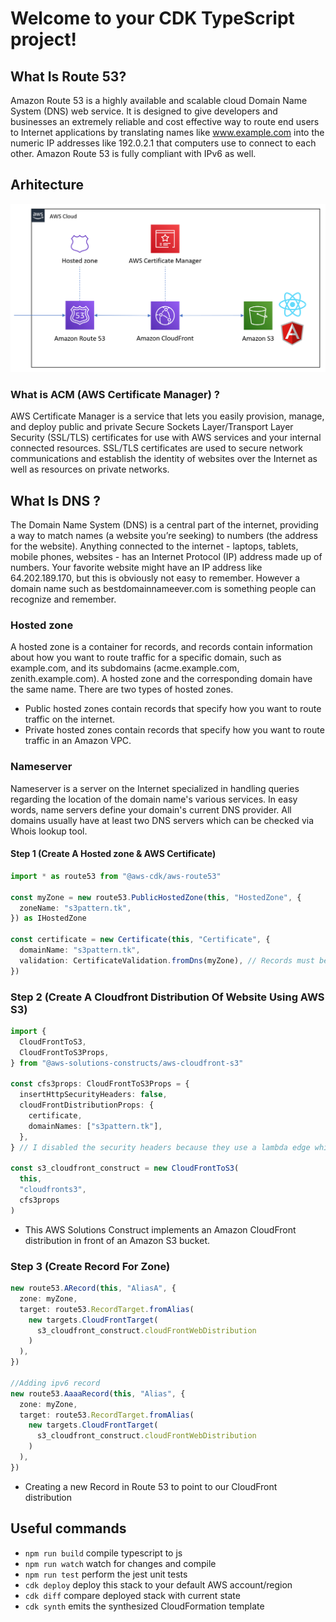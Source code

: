 # Welcome to your CDK TypeScript project!

## What Is Route 53?

Amazon Route 53 is a highly available and scalable cloud Domain Name System (DNS) web service. It is designed to give developers and businesses an extremely reliable and cost effective way to route end users to Internet applications by translating names like www.example.com into the numeric IP addresses like 192.0.2.1 that computers use to connect to each other. Amazon Route 53 is fully compliant with IPv6 as well.

## Arhitecture

![arhitectureImage](https://raw.githubusercontent.com/cdk-patterns/serverless/master/s3-react-website/img/architecture.PNG)

### What is ACM (AWS Certificate Manager) ?

AWS Certificate Manager is a service that lets you easily provision, manage, and deploy public and private Secure Sockets Layer/Transport Layer Security (SSL/TLS) certificates for use with AWS services and your internal connected resources. SSL/TLS certificates are used to secure network communications and establish the identity of websites over the Internet as well as resources on private networks.

## What Is DNS ?

The Domain Name System (DNS) is a central part of the internet, providing a way to match names (a website you’re seeking) to numbers (the address for the website). Anything connected to the internet - laptops, tablets, mobile phones, websites - has an Internet Protocol (IP) address made up of numbers. Your favorite website might have an IP address like 64.202.189.170, but this is obviously not easy to remember. However a domain name such as bestdomainnameever.com is something people can recognize and remember.

### Hosted zone

A hosted zone is a container for records, and records contain information about how you want to route traffic for a specific domain, such as example.com, and its subdomains (acme.example.com, zenith.example.com). A hosted zone and the corresponding domain have the same name. There are two types of hosted zones.

- Public hosted zones contain records that specify how you want to route traffic on the internet.
- Private hosted zones contain records that specify how you want to route traffic in an Amazon VPC.

### Nameserver

Nameserver is a server on the Internet specialized in handling queries regarding the location of the domain name's various services. In easy words, name servers define your domain's current DNS provider. All domains usually have at least two DNS servers which can be checked via Whois lookup tool.

#### Step 1 (Create A Hosted zone & AWS Certificate)

```typescript
import * as route53 from "@aws-cdk/aws-route53"

const myZone = new route53.PublicHostedZone(this, "HostedZone", {
  zoneName: "s3pattern.tk",
}) as IHostedZone

const certificate = new Certificate(this, "Certificate", {
  domainName: "s3pattern.tk",
  validation: CertificateValidation.fromDns(myZone), // Records must be added manually
})
```

### Step 2 (Create A Cloudfront Distribution Of Website Using AWS S3)

```typescript
import {
  CloudFrontToS3,
  CloudFrontToS3Props,
} from "@aws-solutions-constructs/aws-cloudfront-s3"

const cfs3props: CloudFrontToS3Props = {
  insertHttpSecurityHeaders: false,
  cloudFrontDistributionProps: {
    certificate,
    domainNames: ["s3pattern.tk"],
  },
} // I disabled the security headers because they use a lambda edge which is available for us-east-1

const s3_cloudfront_construct = new CloudFrontToS3(
  this,
  "cloudfronts3",
  cfs3props
)
```

- This AWS Solutions Construct implements an Amazon CloudFront distribution in front of an Amazon S3 bucket.

### Step 3 (Create Record For Zone)

```typescript
new route53.ARecord(this, "AliasA", {
  zone: myZone,
  target: route53.RecordTarget.fromAlias(
    new targets.CloudFrontTarget(
      s3_cloudfront_construct.cloudFrontWebDistribution
    )
  ),
})

//Adding ipv6 record
new route53.AaaaRecord(this, "Alias", {
  zone: myZone,
  target: route53.RecordTarget.fromAlias(
    new targets.CloudFrontTarget(
      s3_cloudfront_construct.cloudFrontWebDistribution
    )
  ),
})
```

- Creating a new Record in Route 53 to point to our CloudFront distribution


## Useful commands

- `npm run build` compile typescript to js
- `npm run watch` watch for changes and compile
- `npm run test` perform the jest unit tests
- `cdk deploy` deploy this stack to your default AWS account/region
- `cdk diff` compare deployed stack with current state
- `cdk synth` emits the synthesized CloudFormation template
